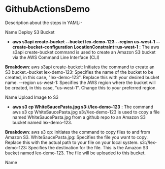 # GithubActionsDemo
Description about the steps in YAML:- 

Name  Deploy S3 Bucket

- **aws s3api create-bucket --bucket lex-demo-123 --region us-west-1 --create-bucket-configuration LocationConstraint=us-west-1**  : The aws s3api create-bucket command is used to create an Amazon S3 bucket via the AWS Command Line Interface (CLI)
  
**Breakdown**: aws s3api create-bucket: Initiates the command to create an S3 bucket.-bucket lex-demo-123: Specifies the name of the bucket to be created, in this case, "lex-demo-123". Replace this with your desired bucket name.
--region us-west-1: Specifies the AWS region where the bucket will be created, in this case, "us-west-1". Change this to your preferred region.

Name Upload Image to S3

-  **aws s3 cp WhiteSaucePasta.jpg s3://lex-demo-123**  :  The command aws s3 cp WhiteSaucePasta.jpg s3://lex-demo-123 is used to copy a file named WhiteSaucePasta.jpg from a github repo to an Amazon S3 bucket named lex-demo-123.

**Breakdown**: aws s3 cp: Initiates the command to copy files to and from Amazon S3.
WhiteSaucePasta.jpg: Specifies the file you want to copy. Replace this with the actual path to your file on your local system.
s3://lex-demo-123: Specifies the destination for the file. This is the Amazon S3 bucket named lex-demo-123. The file will be uploaded to this bucket.

Name 

